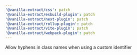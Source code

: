 ```yaml
---
'@vanilla-extract/css': patch
'@vanilla-extract/esbuild-plugin': patch
'@vanilla-extract/next-plugin': patch
'@vanilla-extract/rollup-plugin': patch
'@vanilla-extract/vite-plugin': patch
'@vanilla-extract/webpack-plugin': patch
---
```


Allow hyphens in class names when using a custom identifier
